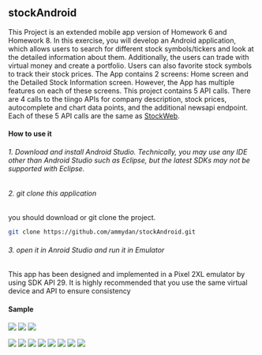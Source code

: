 ## stockAndroid
This Project is an extended mobile app version of Homework 6 and Homework 8.
In this exercise, you will develop an Android application, which allows users to search for different stock symbols/tickers and look at the detailed information about them. Additionally, the users can trade with virtual money and create a portfolio. Users can also favorite stock symbols to track their stock prices. The App contains 2 screens: Home screen and the Detailed Stock Information screen. However, the App has multiple features on each of these screens.
This project contains 5 API calls. There are 4 calls to the tiingo APIs for company description, stock prices, autocomplete and chart data points, and the additional newsapi endpoint. Each of these 5 API calls are the same as [StockWeb](https://github.com/ammydan/stockWeb). 

#### How to use it
###### 1. Download and install Android Studio. Technically, you may use any IDE other than Android Studio such as Eclipse, but the latest SDKs may not be supported with Eclipse. 
###### 2. git clone this application
you should download or git clone the project.
```bash
git clone https://github.com/ammydan/stockAndroid.git
```
###### 3. open it in Anroid Studio and run it in Emulator
This app has been designed and implemented in a Pixel 2XL emulator by using SDK API 29. It is highly recommended that you use the same virtual device and API to ensure consistency

#### Sample
![](https://dpassests.oss-cn-shanghai.aliyuncs.com/index.PNG) ![](https://dpassests.oss-cn-shanghai.aliyuncs.com/index_2.PNG) ![](https://dpassests.oss-cn-shanghai.aliyuncs.com/search.PNG)
 
![](https://dpassests.oss-cn-shanghai.aliyuncs.com/searchauto.PNG) ![](https://dpassests.oss-cn-shanghai.aliyuncs.com/detail_loading.PNG) ![](https://dpassests.oss-cn-shanghai.aliyuncs.com/details_index2.PNG)
![](https://dpassests.oss-cn-shanghai.aliyuncs.com/details_index.PNG)  ![](https://dpassests.oss-cn-shanghai.aliyuncs.com/details_trade.PNG) ![](https://dpassests.oss-cn-shanghai.aliyuncs.com/details_tradeS.PNG)
![](https://dpassests.oss-cn-shanghai.aliyuncs.com/details_index3.PNG) ![](https://dpassests.oss-cn-shanghai.aliyuncs.com/detials_share.PNG)
